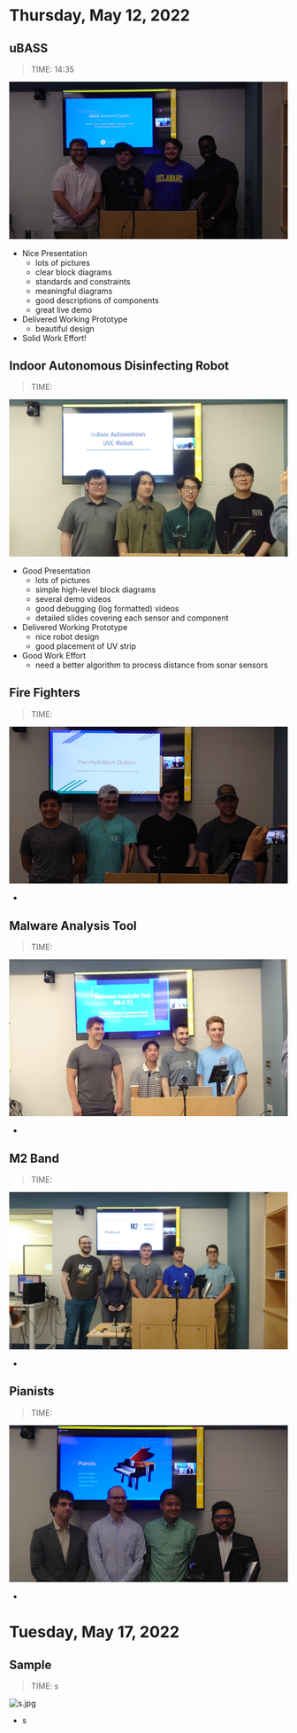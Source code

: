 
# Thursday, May 12, 2022

## uBASS

> TIME: 14:35

![ubass.jpg](ubass.jpg)

* Nice Presentation
  * lots of pictures
  * clear block diagrams
  * standards and constraints
  * meaningful diagrams
  * good descriptions of components
  * great live demo
* Delivered Working Prototype
  * beautiful design
* Solid Work Effort!

## Indoor Autonomous Disinfecting Robot

> TIME: 

![indoor.jpg](indoor.jpg)

* Good Presentation
  * lots of pictures
  * simple high-level block diagrams
  * several demo videos
  * good debugging (log formatted) videos
  * detailed slides covering each sensor and component
* Delivered Working Prototype
  * nice robot design
  * good placement of UV strip
* Good Work Effort
  * need a better algorithm to process distance from sonar sensors

## Fire Fighters

> TIME: 

![fire.jpg](fire.jpg)

*

## Malware Analysis Tool

> TIME: 

![malware.jpg](malware.jpg)

*

## M2 Band

> TIME: 

![m2band.jpg](m2band.jpg)

*

## Pianists

> TIME: 

![pianists.jpg](pianists.jpg)

*

# Tuesday, May 17, 2022

## Sample

> TIME: s

![s.jpg](s.jpg)

* s

